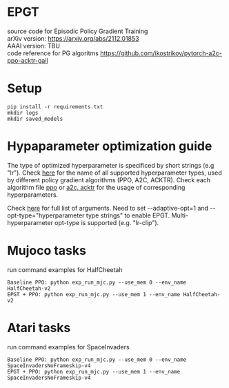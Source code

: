 # EPGT

source code for Episodic Policy Gradient Training        
arXiv version: https://arxiv.org/abs/2112.01853    
AAAI version: TBU   
code reference for PG algoritms https://github.com/ikostrikov/pytorch-a2c-ppo-acktr-gail   

# Setup  
```
pip install -r requirements.txt
mkdir logs
mkdir saved_models
```

# Hypaparameter optimization guide
The type of optimized hyperparameter is specificed by short strings (e.g "lr"). Check [here](/a2c_ppo_acktr/epiopt.py#L153) for the name of all supported hyperparameter types, used by different policy gradient algorithms (PPO, A2C, ACKTR). Check each algorithm file [ppo](/a2c_ppo_acktr/algo/ppo.py) or [a2c, acktr](/a2c_ppo_acktr/algo/ppo.py) for the usage of corresponding hyperparameters.

Check [here](/a2c_ppo_acktr/arguments.py) for full list of arguments. Need to set --adaptive-opt=1 and --opt-type="hyperparameter type strings" to enable EPGT. Multi-hyperparameter opt-type is supported (e.g. "lr-clip").  


# Mujoco tasks
run command examples for HalfCheetah
``` 
Baseline PPO: python exp_run_mjc.py --use_mem 0 --env_name HalfCheetah-v2 
EPGT + PPO: python exp_run_mjc.py --use_mem 1 --env_name HalfCheetah-v2 
```

# Atari tasks
run command examples for SpaceInvaders
``` 
Baseline PPO: python exp_run_mjc.py --use_mem 0 --env_name SpaceInvadersNoFrameskip-v4 
EPGT + PPO: python exp_run_mjc.py --use_mem 1 --env_name SpaceInvadersNoFrameskip-v4 
```